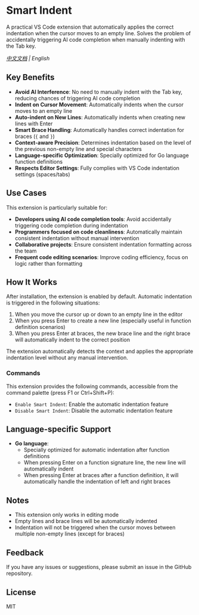 # Smart Indent

A practical VS Code extension that automatically applies the correct indentation when the cursor moves to an empty line. Solves the problem of accidentally triggering AI code completion when manually indenting with the Tab key.

*[中文文档](README.md) | English*

## Key Benefits

- **Avoid AI Interference**: No need to manually indent with the Tab key, reducing chances of triggering AI code completion
- **Indent on Cursor Movement**: Automatically indents when the cursor moves to an empty line
- **Auto-indent on New Lines**: Automatically indents when creating new lines with Enter
- **Smart Brace Handling**: Automatically handles correct indentation for braces (`{` and `}`)
- **Context-aware Precision**: Determines indentation based on the level of the previous non-empty line and special characters
- **Language-specific Optimization**: Specially optimized for Go language function definitions
- **Respects Editor Settings**: Fully complies with VS Code indentation settings (spaces/tabs)

## Use Cases

This extension is particularly suitable for:

- **Developers using AI code completion tools**: Avoid accidentally triggering code completion during indentation
- **Programmers focused on code cleanliness**: Automatically maintain consistent indentation without manual intervention
- **Collaborative projects**: Ensure consistent indentation formatting across the team
- **Frequent code editing scenarios**: Improve coding efficiency, focus on logic rather than formatting

## How It Works

After installation, the extension is enabled by default. Automatic indentation is triggered in the following situations:

1. When you move the cursor up or down to an empty line in the editor
2. When you press Enter to create a new line (especially useful in function definition scenarios)
3. When you press Enter at braces, the new brace line and the right brace will automatically indent to the correct position

The extension automatically detects the context and applies the appropriate indentation level without any manual intervention.

### Commands

This extension provides the following commands, accessible from the command palette (press F1 or Ctrl+Shift+P):

- `Enable Smart Indent`: Enable the automatic indentation feature
- `Disable Smart Indent`: Disable the automatic indentation feature

## Language-specific Support

- **Go language**: 
  - Specially optimized for automatic indentation after function definitions
  - When pressing Enter on a function signature line, the new line will automatically indent
  - When pressing Enter at braces after a function definition, it will automatically handle the indentation of left and right braces

## Notes

- This extension only works in editing mode
- Empty lines and brace lines will be automatically indented
- Indentation will not be triggered when the cursor moves between multiple non-empty lines (except for braces)

## Feedback

If you have any issues or suggestions, please submit an issue in the GitHub repository.

## License

MIT 
